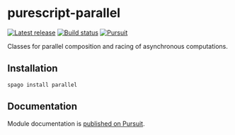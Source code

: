 # purescript-parallel

[![Latest release](http://img.shields.io/github/release/purescript/purescript-parallel.svg)](https://github.com/purescript/purescript-parallel/releases)
[![Build status](https://github.com/purescript/purescript-parallel/workflows/CI/badge.svg?branch=master)](https://github.com/purescript/purescript-parallel/actions?query=workflow%3ACI+branch%3Amaster)
[![Pursuit](https://pursuit.purescript.org/packages/purescript-parallel/badge)](https://pursuit.purescript.org/packages/purescript-parallel)

Classes for parallel composition and racing of asynchronous computations.

## Installation

```
spago install parallel
```

## Documentation

Module documentation is [published on Pursuit](http://pursuit.purescript.org/packages/purescript-parallel).
